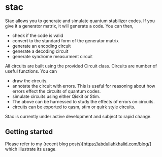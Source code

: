 # stac
Stac allows you to generate and simulate quantum stabilizer codes. If you give
it a generator matrix, it will generate a code. You can then,

* check if the code is valid
* convert to the standard form of the generator matrix
* generate an encoding circuit
* generate a decoding circuit
* generate syndrome measurment circuit

All circuits are built using the provided Circuit class. Circuits are number
of useful functions. You can

* draw the circuits.
* annotate the circuit with errors. This is useful for reasoning about how
  errors effect the circuits of quantum codes.
* simulate circuits using either Qiskit or Stim.
* The above can be harnessed to study the effects of errors on circuits.
* circuits can be exported to qasm, stim or quirk style circuits.

Stac is currently under active development and subject to rapid change.

## Getting started
Please refer to my (recent blog posts)[https://abdullahkhalid.com/blog/] which
illustrate its usage. 